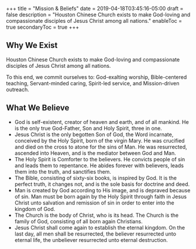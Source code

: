 +++
title = "Mission & Beliefs"
date = 2019-04-18T03:45:16-05:00
draft = false
description = "Houston Chinese Church exists to make God-loving and compassionate disciples of Jesus Christ among all nations."
enableToc = true
secondaryToc = true
+++

## Why We Exist

Houston Chinese Church exists to make God-loving and compassionate disciples of Jesus Christ among all nations.

To this end, we commit ourselves to: God-exalting worship, Bible-centered teaching, Servant-minded caring, Spirit-led service, and Mission-driven outreach.

## What We Believe

* God is self-existent, creator of heaven and earth, and of all mankind. He is the only true God-Father, Son and Holy Spirit, three in one.
* Jesus Christ is the only begotten Son of God, the Word incarnate, conceived by the Holy Spirit, born of the virgin Mary. He was crucified and died on the cross to atone for the sins of Man. He was resurrected, ascended into Heaven, and is the mediator between God and Man.
* The Holy Spirit is Comforter to the believers. He convicts people of sin and leads them to repentance. He abides forever with believers, leads them into the truth, and sanctifies them.
* The Bible, consisting of sixty-six books, is inspired by God. It is the perfect truth, it changes not, and is the sole basis for doctrine and deed.
* Man is created by God according to His image, and is depraved because of sin. Man must be born again by the Holy Spirit through faith in Jesus Christ unto salvation and remission of sin in order to enter into the kingdom of God.
* The Church is the body of Christ, who is its head. The Church is the family of God, consisting of all born again Christians.
* Jesus Christ shall come again to establish the eternal kingdom. On the last day, all men shall be resurrected, the believer resurrected unto eternal life, the unbeliever resurrected unto eternal destruction.